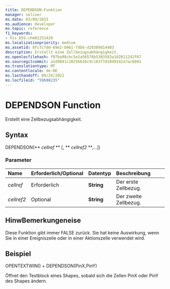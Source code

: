 ```yaml
---
title: DEPENDSON-Funktion
manager: soliver
ms.date: 03/09/2015
ms.audience: Developer
ms.topic: reference
f1_keywords:
- Vis_DSS.chm82251420
ms.localizationpriority: medium
ms.assetid: 8fcfcfdd-69e2-b061-fdb6-d29389d14403
description: Erstellt eine Zellbezugsabhängigkeit.
ms.openlocfilehash: f97ba98cbc5e2a56578b5303583a1d2811242f67
ms.sourcegitcommit: a1d9041c20256616c9c183f7d1049142a7ac6991
ms.translationtype: MT
ms.contentlocale: de-DE
ms.lasthandoff: 09/24/2021
ms.locfileid: "59608235"
---
```

# <a name="dependson-function"></a>DEPENDSON Function

Erstellt eine Zellbezugsabhängigkeit.
  
## <a name="syntax"></a>Syntax

DEPENDSON(** *cellref* ** [, ** *cellref2* **,...]) 
  
### <a name="parameters"></a>Parameter

|**Name**|**Erforderlich/Optional**|**Datentyp**|**Beschreibung**|
|:-----|:-----|:-----|:-----|
| _cellref_ <br/> |Erforderlich  <br/> |**String** <br/> |Der erste Zellbezug.  <br/> |
| _cellref2_ <br/> |Optional  <br/> |**String** <br/> |Der zweite Zellbezug.  <br/> |
   
## <a name="remarks"></a>HinwBemerkungeneise

Diese Funktion gibt immer FALSE zurück. Sie hat keine Auswirkung, wenn Sie in einer Ereigniszeile oder in einer Aktionszelle verwendet wird. 
  
## <a name="example"></a>Beispiel

OPENTEXTWIN() + DEPENDSON(PinX,PinY) 
  
Öffnet den Textblock eines Shapes, sobald sich die Zellen PinX oder PinY des Shapes ändern. 
  

